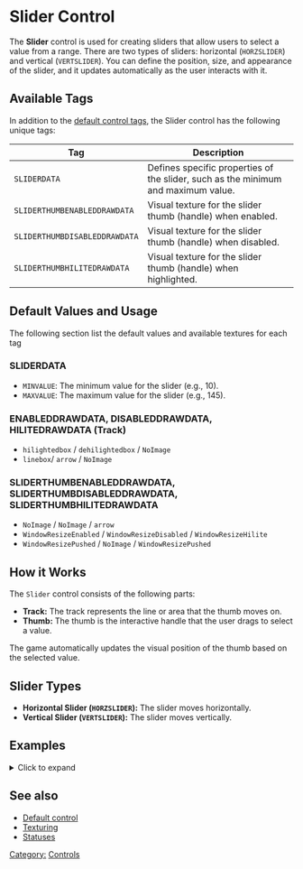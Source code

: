 # Slider Control

The **Slider** control is used for creating sliders that allow users to select a value from a range. There are two types
of sliders: horizontal (`HORZSLIDER`) and vertical (`VERTSLIDER`). You can define the position, size, and appearance of
the slider, and it updates automatically as the user interacts with it.

## Available Tags

In addition to the [default control tags](/user.md), the Slider control has the following unique tags:

| Tag                           | Description                                                                       |
|-------------------------------|-----------------------------------------------------------------------------------|
| `SLIDERDATA`                  | Defines specific properties of the slider, such as the minimum and maximum value. |
| `SLIDERTHUMBENABLEDDRAWDATA`  | Visual texture for the slider thumb (handle) when enabled.                        |
| `SLIDERTHUMBDISABLEDDRAWDATA` | Visual texture for the slider thumb (handle) when disabled.                       |
| `SLIDERTHUMBHILITEDRAWDATA`   | Visual texture for the slider thumb (handle) when highlighted.                    |

## Default Values and Usage

The following section list the default values and available textures for each tag

### SLIDERDATA

- `MINVALUE`: The minimum value for the slider (e.g., 10).
- `MAXVALUE`: The maximum value for the slider (e.g., 145).

### ENABLEDDRAWDATA, DISABLEDDRAWDATA, HILITEDRAWDATA (Track)

- `hilightedbox` / `dehilightedbox` / `NoImage`
- `linebox`/ `arrow` / `NoImage`

### SLIDERTHUMBENABLEDDRAWDATA, SLIDERTHUMBDISABLEDDRAWDATA, SLIDERTHUMBHILITEDRAWDATA

- `NoImage` /  `NoImage` /  `arrow`
- `WindowResizeEnabled` / `WindowResizeDisabled` / `WindowResizeHilite`
- `WindowResizePushed` /  `NoImage` / `WindowResizePushed`

## How it Works

The `Slider` control consists of the following parts:

- **Track:** The track represents the line or area that the thumb moves on.
- **Thumb:** The thumb is the interactive handle that the user drags to select a value.

The game automatically updates the visual position of the thumb based on the selected value.

## Slider Types

- **Horizontal Slider (`HORZSLIDER`):** The slider moves horizontally.
- **Vertical Slider (`VERTSLIDER`):** The slider moves vertically.

## Examples

<details>
  <summary>Click to expand</summary>

### Horizontal Slider (`HORZSLIDER`)

Here's an example from the `OptionsMenu.wnd` file:

```nasm
WINDOW
    WINDOWTYPE = HORZSLIDER;
    SCREENRECT = UPPERLEFT: 160 456,
               BOTTOMRIGHT: 387 481,
               CREATIONRESOLUTION: 800 600;
    NAME = "OptionsMenu.wnd:SliderScrollSpeed";
    STATUS = ENABLED+IMAGE+TABSTOP;
    STYLE = HORZSLIDER+MOUSETRACK;
    SYSTEMCALLBACK = "[None]";
    INPUTCALLBACK = "[None]";
    TOOLTIPCALLBACK = "[None]";
    DRAWCALLBACK = "[None]";
    FONT = NAME: "Times New Roman", SIZE: 14, BOLD: 0;
    HEADERTEMPLATE = "[None]";
    TOOLTIPTEXT = "ToolTip:ScrollSpeed";
    TOOLTIPDELAY = -1;
    TEXTCOLOR = ENABLED:  0 0 0 0, ENABLEDBORDER:  0 0 0 0,
              DISABLED: 0 0 0 0, DISABLEDBORDER: 0 0 0 0,
              HILITE:   0 0 0 0, HILITEBORDER:   0 0 0 0;
    ENABLEDDRAWDATA = IMAGE: NoImage, COLOR: 255 0 0 255, BORDERCOLOR: 255 128 128 255,
                    IMAGE: NoImage, COLOR: 255 255 255 255, BORDERCOLOR: 255 255 255 255,
                    IMAGE: NoImage, COLOR: 255 255 255 255, BORDERCOLOR: 255 255 255 255,
                    IMAGE: NoImage, COLOR: 255 255 255 255, BORDERCOLOR: 255 255 255 255,
                    IMAGE: NoImage, COLOR: 255 255 255 255, BORDERCOLOR: 255 255 255 255,
                    IMAGE: NoImage, COLOR: 255 255 255 255, BORDERCOLOR: 255 255 255 255,
                    IMAGE: NoImage, COLOR: 255 255 255 255, BORDERCOLOR: 255 255 255 255,
                    IMAGE: NoImage, COLOR: 255 255 255 255, BORDERCOLOR: 255 255 255 255,
                    IMAGE: NoImage, COLOR: 255 255 255 255, BORDERCOLOR: 255 255 255 255;
    DISABLEDDRAWDATA = IMAGE: hilightedbox, COLOR: 128 128 128 255, BORDERCOLOR: 64 64 64 255,
                     IMAGE: dehilightedbox, COLOR: 255 255 255 255, BORDERCOLOR: 255 255 255 255,
                     IMAGE: NoImage, COLOR: 255 255 255 255, BORDERCOLOR: 255 255 255 255,
                     IMAGE: NoImage, COLOR: 255 255 255 255, BORDERCOLOR: 255 255 255 255,
                     IMAGE: NoImage, COLOR: 255 255 255 255, BORDERCOLOR: 255 255 255 255,
                     IMAGE: NoImage, COLOR: 255 255 255 255, BORDERCOLOR: 255 255 255 255,
                     IMAGE: NoImage, COLOR: 255 255 255 255, BORDERCOLOR: 255 255 255 255,
                     IMAGE: NoImage, COLOR: 255 255 255 255, BORDERCOLOR: 255 255 255 255,
                     IMAGE: NoImage, COLOR: 255 255 255 255, BORDERCOLOR: 255 255 255 255;
    HILITEDRAWDATA = IMAGE: linebox, COLOR: 0 255 0 255, BORDERCOLOR: 0 128 0 255,
                   IMAGE: arrow, COLOR: 255 255 255 255, BORDERCOLOR: 255 255 255 255,
                   IMAGE: NoImage, COLOR: 255 255 255 255, BORDERCOLOR: 255 255 255 255,
                   IMAGE: NoImage, COLOR: 255 255 255 255, BORDERCOLOR: 255 255 255 255,
                   IMAGE: NoImage, COLOR: 255 255 255 255, BORDERCOLOR: 255 255 255 255,
                   IMAGE: NoImage, COLOR: 255 255 255 255, BORDERCOLOR: 255 255 255 255,
                   IMAGE: NoImage, COLOR: 255 255 255 255, BORDERCOLOR: 255 255 255 255,
                   IMAGE: NoImage, COLOR: 255 255 255 255, BORDERCOLOR: 255 255 255 255;
    SLIDERDATA = MINVALUE: 10,
               MAXVALUE: 145;
    SLIDERTHUMBENABLEDDRAWDATA = IMAGE: NoImage, COLOR: 255 128 128 255, BORDERCOLOR: 255 0 0 255,
                               IMAGE: NoImage, COLOR: 128 128 128 255, BORDERCOLOR: 192 192 192 255,
                               IMAGE: NoImage, COLOR: 255 255 255 255, BORDERCOLOR: 255 255 255 255,
                               IMAGE: NoImage, COLOR: 255 255 255 255, BORDERCOLOR: 255 255 255 255,
                               IMAGE: NoImage, COLOR: 255 255 255 255, BORDERCOLOR: 255 255 255 255,
                               IMAGE: NoImage, COLOR: 255 255 255 255, BORDERCOLOR: 255 255 255 255,
                               IMAGE: NoImage, COLOR: 255 255 255 255, BORDERCOLOR: 255 255 255 255,
                               IMAGE: NoImage, COLOR: 255 255 255 255, BORDERCOLOR: 255 255 255 255,
                               IMAGE: NoImage, COLOR: 255 255 255 255, BORDERCOLOR: 255 255 255 255;
    SLIDERTHUMBDISABLEDDRAWDATA = IMAGE: NoImage, COLOR: 64 64 64 255, BORDERCOLOR: 128 128 128 255,
                                IMAGE: NoImage, COLOR: 0 0 0 255, BORDERCOLOR: 64 64 64 255,
                                IMAGE: NoImage, COLOR: 255 255 255 255, BORDERCOLOR: 255 255 255 255,
                                IMAGE: NoImage, COLOR: 255 255 255 255, BORDERCOLOR: 255 255 255 255,
                                IMAGE: NoImage, COLOR: 255 255 255 255, BORDERCOLOR: 255 255 255 255,
                                IMAGE: NoImage, COLOR: 255 255 255 255, BORDERCOLOR: 255 255 255 255,
                                IMAGE: NoImage, COLOR: 255 255 255 255, BORDERCOLOR: 255 255 255 255,
                                IMAGE: NoImage, COLOR: 255 255 255 255, BORDERCOLOR: 255 255 255 255,
                                IMAGE: NoImage, COLOR: 255 255 255 255, BORDERCOLOR: 255 255 255 255;
    SLIDERTHUMBHILITEDRAWDATA = IMAGE: arrow, COLOR: 0 255 0 255, BORDERCOLOR: 128 255 128 255,
                              IMAGE: arrow, COLOR: 0 0 255 255, BORDERCOLOR: 128 128 255 255,
                              IMAGE: NoImage, COLOR: 255 255 255 255, BORDERCOLOR: 255 255 255 255,
                              IMAGE: NoImage, COLOR: 255 255 255 255, BORDERCOLOR: 255 255 255 255,
                              IMAGE: NoImage, COLOR: 255 255 255 255, BORDERCOLOR: 255 255 255 255,
                              IMAGE: NoImage, COLOR: 255 255 255 255, BORDERCOLOR: 255 255 255 255,
                              IMAGE: NoImage, COLOR: 255 255 255 255, BORDERCOLOR: 255 255 255 255,
                              IMAGE: NoImage, COLOR: 255 255 255 255, BORDERCOLOR: 255 255 255 255,
                              IMAGE: NoImage, COLOR: 255 255 255 255, BORDERCOLOR: 255 255 255 255;
END
```

### Vertical Slider (`VERTSLIDER`)

Here's an example from the `WOLCustomLobby.wnd` file:

```nasm
WINDOW
    WINDOWTYPE = VERTSLIDER;
    SCREENRECT = UPPERLEFT: 24 150,
               BOTTOMRIGHT: 40 410,
               CREATIONRESOLUTION: 800 600;
    NAME = "WOLCustomLobby.wnd:SliderChatAdjust";
    STATUS = ENABLED+HIDDEN+IMAGE+TABSTOP;
    STYLE = VERTSLIDER+MOUSETRACK;
    SYSTEMCALLBACK = "[None]";
    INPUTCALLBACK = "[None]";
    TOOLTIPCALLBACK = "[None]";
    DRAWCALLBACK = "[None]";
    FONT = NAME: "Arial", SIZE: 10, BOLD: 0;
    HEADERTEMPLATE = "[None]";
    TOOLTIPDELAY = -1;
    TEXTCOLOR = ENABLED:  0 0 0 0, ENABLEDBORDER:  0 0 0 0,
              DISABLED: 0 0 0 0, DISABLEDBORDER: 0 0 0 0,
              HILITE:   0 0 0 0, HILITEBORDER:   0 0 0 0;
    ENABLEDDRAWDATA = IMAGE: NoImage, COLOR: 255 0 0 255, BORDERCOLOR: 255 128 128 255,
                    IMAGE: NoImage, COLOR: 255 255 255 0, BORDERCOLOR: 255 255 255 0,
                    IMAGE: NoImage, COLOR: 255 255 255 0, BORDERCOLOR: 255 255 255 0,
                    IMAGE: NoImage, COLOR: 255 255 255 0, BORDERCOLOR: 255 255 255 0,
                    IMAGE: NoImage, COLOR: 255 255 255 0, BORDERCOLOR: 255 255 255 0,
                    IMAGE: NoImage, COLOR: 255 255 255 0, BORDERCOLOR: 255 255 255 0,
                    IMAGE: NoImage, COLOR: 255 255 255 0, BORDERCOLOR: 255 255 255 0,
                    IMAGE: NoImage, COLOR: 255 255 255 0, BORDERCOLOR: 255 255 255 0,
                    IMAGE: NoImage, COLOR: 255 255 255 0, BORDERCOLOR: 255 255 255 0;
    DISABLEDDRAWDATA = IMAGE: NoImage, COLOR: 128 128 128 255, BORDERCOLOR: 64 64 64 255,
                     IMAGE: NoImage, COLOR: 255 255 255 0, BORDERCOLOR: 255 255 255 0,
                     IMAGE: NoImage, COLOR: 255 255 255 0, BORDERCOLOR: 255 255 255 0,
                     IMAGE: NoImage, COLOR: 255 255 255 0, BORDERCOLOR: 255 255 255 0,
                     IMAGE: NoImage, COLOR: 255 255 255 0, BORDERCOLOR: 255 255 255 0,
                     IMAGE: NoImage, COLOR: 255 255 255 0, BORDERCOLOR: 255 255 255 0,
                     IMAGE: NoImage, COLOR: 255 255 255 0, BORDERCOLOR: 255 255 255 0,
                     IMAGE: NoImage, COLOR: 255 255 255 0, BORDERCOLOR: 255 255 255 0,
                     IMAGE: NoImage, COLOR: 255 255 255 0, BORDERCOLOR: 255 255 255 0;
    HILITEDRAWDATA = IMAGE: NoImage, COLOR: 0 255 0 255, BORDERCOLOR: 0 128 0 255,
                   IMAGE: NoImage, COLOR: 255 255 255 0, BORDERCOLOR: 255 255 255 0,
                   IMAGE: NoImage, COLOR: 255 255 255 0, BORDERCOLOR: 255 255 255 0,
                   IMAGE: NoImage, COLOR: 255 255 255 0, BORDERCOLOR: 255 255 255 0,
                   IMAGE: NoImage, COLOR: 255 255 255 0, BORDERCOLOR: 255 255 255 0,
                   IMAGE: NoImage, COLOR: 255 255 255 0, BORDERCOLOR: 255 255 255 0,
                   IMAGE: NoImage, COLOR: 255 255 255 0, BORDERCOLOR: 255 255 255 0,
                   IMAGE: NoImage, COLOR: 255 255 255 0, BORDERCOLOR: 255 255 255 0,
                   IMAGE: NoImage, COLOR: 255 255 255 0, BORDERCOLOR: 255 255 255 0;
    SLIDERDATA = MINVALUE: 0,
               MAXVALUE: 100;
    SLIDERTHUMBENABLEDDRAWDATA = IMAGE: WindowResizeEnabled, COLOR: 255 0 0 255, BORDERCOLOR: 255 128 128 255,
                               IMAGE: WindowResizePushed, COLOR: 128 128 128 255, BORDERCOLOR: 192 192 192 255,
                               IMAGE: NoImage, COLOR: 255 255 255 0, BORDERCOLOR: 255 255 255 0,
                               IMAGE: NoImage, COLOR: 255 255 255 0, BORDERCOLOR: 255 255 255 0,
                               IMAGE: NoImage, COLOR: 255 255 255 0, BORDERCOLOR: 255 255 255 0,
                               IMAGE: NoImage, COLOR: 255 255 255 0, BORDERCOLOR: 255 255 255 0,
                               IMAGE: NoImage, COLOR: 255 255 255 0, BORDERCOLOR: 255 255 255 0,
                               IMAGE: NoImage, COLOR: 255 255 255 0, BORDERCOLOR: 255 255 255 0,
                               IMAGE: NoImage, COLOR: 255 255 255 0, BORDERCOLOR: 255 255 255 0;
    SLIDERTHUMBDISABLEDDRAWDATA = IMAGE: WindowResizeDisabled, COLOR: 64 64 64 255, BORDERCOLOR: 128 128 128 255,
                                IMAGE: NoImage, COLOR: 0 0 0 255, BORDERCOLOR: 64 64 64 255,
                                IMAGE: NoImage, COLOR: 255 255 255 0, BORDERCOLOR: 255 255 255 0,
                                IMAGE: NoImage, COLOR: 255 255 255 0, BORDERCOLOR: 255 255 255 0,
                                IMAGE: NoImage, COLOR: 255 255 255 0, BORDERCOLOR: 255 255 255 0,
                                IMAGE: NoImage, COLOR: 255 255 255 0, BORDERCOLOR: 255 255 255 0,
                                IMAGE: NoImage, COLOR: 255 255 255 0, BORDERCOLOR: 255 255 255 0,
                                IMAGE: NoImage, COLOR: 255 255 255 0, BORDERCOLOR: 255 255 255 0,
                                IMAGE: NoImage, COLOR: 255 255 255 0, BORDERCOLOR: 255 255 255 0;
    SLIDERTHUMBHILITEDRAWDATA = IMAGE: WindowResizeHilite, COLOR: 0 255 0 255, BORDERCOLOR: 128 255 128 255,
                              IMAGE: WindowResizePushed, COLOR: 0 0 255 255, BORDERCOLOR: 128 128 255 255,
                              IMAGE: NoImage, COLOR: 255 255 255 0, BORDERCOLOR: 255 255 255 0,
                              IMAGE: NoImage, COLOR: 255 255 255 0, BORDERCOLOR: 255 255 255 0,
                              IMAGE: NoImage, COLOR: 255 255 255 0, BORDERCOLOR: 255 255 255 0,
                              IMAGE: NoImage, COLOR: 255 255 255 0, BORDERCOLOR: 255 255 255 0,
                              IMAGE: NoImage, COLOR: 255 255 255 0, BORDERCOLOR: 255 255 255 0,
                              IMAGE: NoImage, COLOR: 255 255 255 0, BORDERCOLOR: 255 255 255 0,
                              IMAGE: NoImage, COLOR: 255 255 255 0, BORDERCOLOR: 255 255 255 0;
END
```

</details>

## See also

- [Default control](wnd_controls_user.md)
- [Texturing](../texturing.md)
- [Statuses](../statuses.md)

[Category:](../Categories.md) [Controls](../Controls.md)
